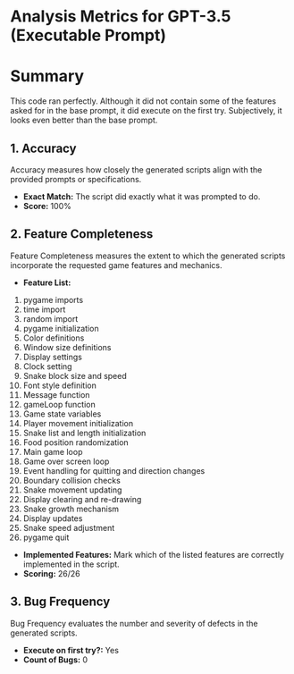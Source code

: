 # Analysis Metrics for GPT-3.5 (Executable Prompt)

# Summary
This code ran perfectly. Although it did not contain some of the features asked for in the base prompt, it did execute on the first try. Subjectively, it looks even better than the base prompt. 

## 1. Accuracy

Accuracy measures how closely the generated scripts align with the provided prompts or specifications.

- **Exact Match:** The script did exactly what it was prompted to do. 
- **Score:** 100%

## 2. Feature Completeness

Feature Completeness measures the extent to which the generated scripts incorporate the requested game features and mechanics.

- **Feature List:** 
1. pygame imports
2. time import
3. random import
4. pygame initialization
5. Color definitions
6. Window size definitions
7. Display settings
8. Clock setting
9. Snake block size and speed
10. Font style definition
11. Message function
12. gameLoop function
13. Game state variables
14. Player movement initialization
15. Snake list and length initialization
16. Food position randomization
17. Main game loop
18. Game over screen loop
19. Event handling for quitting and direction changes
20. Boundary collision checks
21. Snake movement updating
22. Display clearing and re-drawing
23. Snake growth mechanism
24. Display updates
25. Snake speed adjustment
26. pygame quit

- **Implemented Features:** Mark which of the listed features are correctly implemented in the script.
- **Scoring:** 26/26

## 3. Bug Frequency

Bug Frequency evaluates the number and severity of defects in the generated scripts.

- **Execute on first try?:** Yes
- **Count of Bugs:** 0
